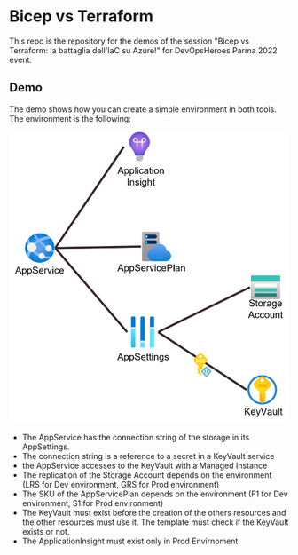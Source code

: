 # Bicep vs Terraform

This repo is the repository for the demos of the session "Bicep vs Terraform: la battaglia dell'IaC su Azure!" for DevOpsHeroes Parma 2022 event.

## Demo
The demo shows how you can create a simple environment in both tools.
The environment is the following:

![](Documentation/Images/DemoArchitecture.png)

* The AppService has the connection string of the storage in its AppSettings.
* The connection string is a reference to a secret in a KeyVault service
* the AppService accesses to the KeyVault with a Managed Instance
* The replication of the Storage Account depends on the environment (LRS for Dev environment, GRS for Prod environment)
* The SKU of the AppServicePlan depends on the environment (F1 for Dev environment, S1 for Prod environment)
* The KeyVault must exist before the creation of the others resources and the other resources must use it. The template must check if the KeyVault exists or not.
* The ApplicationInsight must exist only in Prod Envirnoment